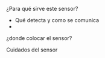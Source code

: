 ¿Para qué sirve este sensor?
- Qué detecta y como se comunica
- 
¿donde colocar el sensor?

Cuidados del sensor

